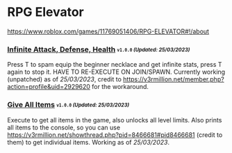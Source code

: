 # RPG Elevator
https://www.roblox.com/games/11769051406/RPG-ELEVATOR#!/about

### [Infinite Attack, Defense, Health](/RPG-elevator/Scripts/inf-atk-def-health.lua) <sub><sup>`v1.0.0` *(Updated: 25/03/2023)*</sup></sub>
Press T to spam equip the beginner necklace and get infinite stats, press T again to stop it. HAVE TO RE-EXECUTE ON JOIN/SPAWN. Currently working (unpatched) as of *25/03/2023*, credit to https://v3rmillion.net/member.php?action=profile&uid=2929620 for the workaround.

### [Give All Items](/RPG-elevator/Scripts/allitems.lua) <sub><sup>`v1.0.0` *(Updated: 25/03/2023)*</sup></sub>
Execute to get all items in the game, also unlocks all level limits. Also prints all items to the console, so you can use https://v3rmillion.net/showthread.php?pid=8466681#pid8466681 (credit to them) to get individual items. Working as of *25/03/2023*.

